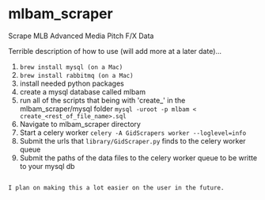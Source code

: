 # mlbam_scraper
Scrape MLB Advanced Media Pitch F/X Data

Terrible description of how to use (will add more at a later date)...

1) `brew install mysql (on a Mac)`
2) `brew install rabbitmq (on a Mac)`
3) install needed python packages
4) create a mysql database called mlbam
5) run all of the scripts that being with 'create_' in the mlbam_scraper/mysql folder
       `mysql -uroot -p mlbam < create_<rest_of_file_name>.sql`
6) Navigate to mlbam_scraper directory
7) Start a celery worker
       `celery -A GidScrapers worker --loglevel=info`
8) Submit the urls that `library/GidScraper.py` finds to the celery worker queue
9) Submit the paths of the data files to the celery worker queue to be writte to your mysql db
```

I plan on making this a lot easier on the user in the future.
